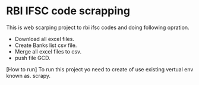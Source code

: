 # RBI IFSC code scrapping
This is web scarping project to rbi ifsc codes  and doing following opration.
* Download all excel files.
* Create Banks list csv  file.
* Merge all excel files to csv.
* push file GCD.

[How to run]
To run this project yo need to create of use existing vertual env known as.
scrapy.